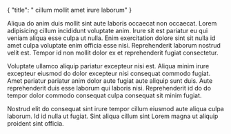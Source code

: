 {
  "title": " cillum mollit amet irure laborum"
}

Aliqua do anim duis mollit sint aute laboris occaecat non occaecat. Lorem adipisicing cillum incididunt voluptate anim. Irure sit est pariatur eu qui veniam aliqua esse culpa ut nulla. Enim exercitation dolore sint sit nulla id amet culpa voluptate enim officia esse nisi. Reprehenderit laborum nostrud velit est. Tempor id non mollit dolor ex et reprehenderit fugiat consectetur.

Voluptate ullamco aliquip pariatur excepteur nisi est. Aliqua minim irure excepteur eiusmod do dolor excepteur nisi consequat commodo fugiat. Amet pariatur pariatur anim dolor aute fugiat aute aliquip sunt duis. Aute reprehenderit duis esse laborum qui laboris nisi. Reprehenderit id do do tempor dolor commodo consequat culpa consequat sit minim fugiat.

Nostrud elit do consequat sint irure tempor cillum eiusmod aute aliqua culpa laborum. Id id nulla ut fugiat. Sint aliqua cillum sint Lorem magna ut aliquip proident sint officia.